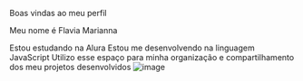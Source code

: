 Boas vindas ao meu perfil 

Meu nome é Flavia Marianna

Estou estudando na Alura
Estou me desenvolvendo na linguagem JavaScript
Utilizo esse espaço para minha organização e compartilhamento dos meu projetos desenvolvidos
![image](https://github.com/user-attachments/assets/4493aead-82b8-4f68-a69c-8db5e5285b8a)

